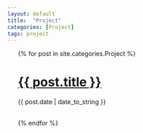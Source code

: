 ```yaml
---
layout: default
title:  "Project"
categories: [Project]
tags: project
---
```


<ul>
  {% for post in site.categories.Project %}
    <h1><a href="{{ post.url }}">{{ post.title }}</a></h1>
    <span>{{ post.date | date_to_string }}</span>
           <!-- <span> {{ post.excerpt }}</span>-->
    <br><br>
    
  {% endfor %}
</ul>

